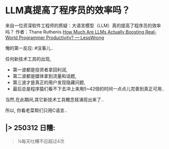 # LLM真提高了程序员的效率吗？

来自一位资深软件工程师的质疑：大语言模型（LLM）真的提高了程序员的效率吗？
作者：Thane Ruthenis
[How Much Are LLMs Actually Boosting Real-World Programmer Productivity? — LessWrong](https://www.lesswrong.com/posts/tqmQTezvXGFmfSe7f/how-much-are-llms-actually-boosting-real-world-programmer)


俺的第一反应:
    #没事儿..

任何新技术工具的出现,

- 第一波都是投资者拿回利润,
- 第二波都是媒体拿到流量和话题,
- 第三波才是真正的用户发现隐藏问题,
- 最后总是程序猿们看不下去冲上来用5~42倍的时间一点点儿完善到真正可用..

当然,在此期间,其它新技术工具概念叕涌现出来了..

所以, 你看老菜帮们只用C语言..

## |> 250312 日糟:
> ¼每天吐糟不应超过4次